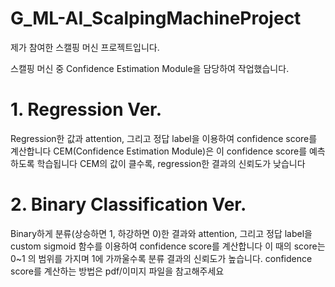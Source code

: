 # G_ML-AI_ScalpingMachineProject

제가 참여한 스캘핑 머신 프로젝트입니다.

스캘핑 머신 중 Confidence Estimation Module을 담당하여 작업했습니다.

# 1. Regression Ver.
Regression한 값과 attention, 그리고 정답 label을 이용하여 confidence score를 계산합니다
CEM(Confidence Estimation Module)은 이 confidence score를 예측하도록 학습됩니다
CEM의 값이 클수록, regression한 결과의 신뢰도가 낮습니다

# 2. Binary Classification Ver.
Binary하게 분류(상승하면 1, 하강하면 0)한 결과와 attention, 그리고 정답 label을 custom sigmoid 함수를 이용하여 confidence score를 계산합니다
이 때의 score는 0~1 의 범위를 가지며
1에 가까울수록 분류 결과의 신뢰도가 높습니다.
confidence score를 계산하는 방법은 pdf/이미지 파일을 참고해주세요

